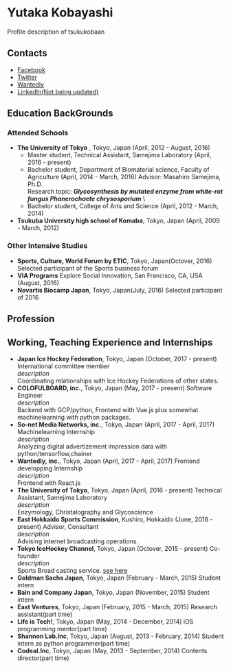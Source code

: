 # Yutaka Kobayashi
Profile description of tsukukobaan

## Contacts
* [Facebook](https://www.facebook.com/tsukukobaan)
* [Twitter](https://twitter.com/tsukukobaan)
* [Wantedly](https://www.wantedly.com/users/277413)
* [LinkedIn(Not being updated)](www.linkedin.com/in/tsukukobaan)

## Education BackGrounds
### Attended Schools
- **The University of Tokyo** , Tokyo, Japan (April, 2012 - August, 2016)
  * Master student, Technical Assistant, Samejima Laboratory (April, 2016 - present)
  * Bachelor student, Department of Biomaterial science, Faculty of Agriculture (April, 2014 - March,  2016)
     Advisor: Masahiro Samejima, Ph.D. \
     Research topic: ***Glycosynthesis by mutated enzyme from white-rot fungus Phanerochaete chrysosporium*** \
  * Bachelor student, College of Arts and Science (April, 2012 - March, 2014)
- **Tsukuba University high school of Komaba**, Tokyo, Japan (April, 2009 - March, 2012)
	
### Other Intensive Studies
- **Sports, Culture, World Forum by ETIC**, Tokyo, Japan(Octover, 2016)
	Selected participant of the Sports business forum
- **VIA Programs** Explore Social Innovation, San Francisco, CA, USA (August, 2016)
- **Novartis Biocamp Japan**, Tokyo, Japan(July, 2016)
	Selected participant of 2016
	
## Profession

## Working, Teaching Experience and Internships
- **Japan Ice Hockey Federation**, Tokyo, Japan (October, 2017 - present)
	International committee member\
	*description*\
	Coordinating relationships with Ice Hockey Federations of other states.
- **COLOFULBOARD, inc.**, Tokyo, Japan (May, 2017 - present)
	Software Engineer\
	*description*\
	Backend with GCP/python, Frontend with Vue.js plus somewhat machinelearning with python packages.
- **So-net Media Networks, inc.**, Tokyo, Japan (April, 2017 - April, 2017)
	Machinelearning Internship\
	*description*\
	Analyzing digital advertizement impression data with python/tensorflow,chainer
- **Wantedly, inc.**, Tokyo, Japan (April, 2017 - April, 2017)
	Frontend developping Internship\
	*description*\
	Frontend with React.js
- **The University of Tokyo**, Tokyo, Japan (April, 2016 - present)
	Technical Assistant, Samejima Laboratory\
	*description*\
	Enzymology, Christalography and Glycoscience
- **East Hokkaido Sports Commission**, Kushiro, Hokkaido (June, 2016 - present)
	Advisor, Consultant\
	*description*\
	Advising internet broadcasting operations.
- **Tokyo IceHockey Channel**, Tokyo, Japan (Octover, 2015 - present)
	Co-founder\
	*description*\
	Sports Broad casting service. [see here](https://www.facebook.com/tokyo.icehockey.channel)
- **Goldman Sachs Japan**, Tokyo, Japan (February - March, 2015)
	Student intern
- **Bain and Company Japan**, Tokyo, Japan (November, 2015)
	Student intern
- **East Ventures**, Tokyo, Japan (February, 2015 - March, 2015)
	Research assistant(part time)
- **Life is Tech!**, Tokyo, Japan (May, 2014 - December, 2014)
	iOS programming mentor(part time)
- **Shannon Lab.Inc**, Tokyo, Japan (August, 2013 - February, 2014)
	Student intern as python programmer(part time)
- **Codeal.Inc**, Tokyo, Japan (May, 2013 - September, 2014)
	Contents director(part time)

